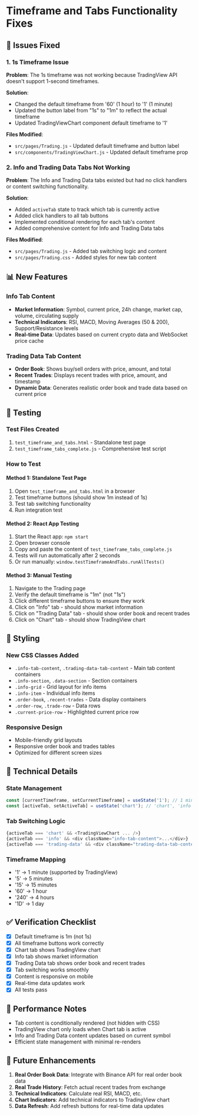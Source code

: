 # Timeframe and Tabs Functionality Fixes

## 🎯 Issues Fixed

### 1. 1s Timeframe Issue
**Problem**: The 1s timeframe was not working because TradingView API doesn't support 1-second timeframes.

**Solution**: 
- Changed the default timeframe from '60' (1 hour) to '1' (1 minute)
- Updated the button label from "1s" to "1m" to reflect the actual timeframe
- Updated TradingViewChart component default timeframe to '1'

**Files Modified**:
- `src/pages/Trading.js` - Updated default timeframe and button label
- `src/components/TradingViewChart.js` - Updated default timeframe prop

### 2. Info and Trading Data Tabs Not Working
**Problem**: The Info and Trading Data tabs existed but had no click handlers or content switching functionality.

**Solution**:
- Added `activeTab` state to track which tab is currently active
- Added click handlers to all tab buttons
- Implemented conditional rendering for each tab's content
- Added comprehensive content for Info and Trading Data tabs

**Files Modified**:
- `src/pages/Trading.js` - Added tab switching logic and content
- `src/pages/Trading.css` - Added styles for new tab content

## 📊 New Features

### Info Tab Content
- **Market Information**: Symbol, current price, 24h change, market cap, volume, circulating supply
- **Technical Indicators**: RSI, MACD, Moving Averages (50 & 200), Support/Resistance levels
- **Real-time Data**: Updates based on current crypto data and WebSocket price cache

### Trading Data Tab Content
- **Order Book**: Shows buy/sell orders with price, amount, and total
- **Recent Trades**: Displays recent trades with price, amount, and timestamp
- **Dynamic Data**: Generates realistic order book and trade data based on current price

## 🧪 Testing

### Test Files Created
1. `test_timeframe_and_tabs.html` - Standalone test page
2. `test_timeframe_tabs_complete.js` - Comprehensive test script

### How to Test

#### Method 1: Standalone Test Page
1. Open `test_timeframe_and_tabs.html` in a browser
2. Test timeframe buttons (should show 1m instead of 1s)
3. Test tab switching functionality
4. Run integration test

#### Method 2: React App Testing
1. Start the React app: `npm start`
2. Open browser console
3. Copy and paste the content of `test_timeframe_tabs_complete.js`
4. Tests will run automatically after 2 seconds
5. Or run manually: `window.testTimeframeAndTabs.runAllTests()`

#### Method 3: Manual Testing
1. Navigate to the Trading page
2. Verify the default timeframe is "1m" (not "1s")
3. Click different timeframe buttons to ensure they work
4. Click on "Info" tab - should show market information
5. Click on "Trading Data" tab - should show order book and recent trades
6. Click on "Chart" tab - should show TradingView chart

## 🎨 Styling

### New CSS Classes Added
- `.info-tab-content`, `.trading-data-tab-content` - Main tab content containers
- `.info-section`, `.data-section` - Section containers
- `.info-grid` - Grid layout for info items
- `.info-item` - Individual info items
- `.order-book`, `.recent-trades` - Data display containers
- `.order-row`, `.trade-row` - Data rows
- `.current-price-row` - Highlighted current price row

### Responsive Design
- Mobile-friendly grid layouts
- Responsive order book and trades tables
- Optimized for different screen sizes

## 🔧 Technical Details

### State Management
```javascript
const [currentTimeframe, setCurrentTimeframe] = useState('1'); // 1 minute
const [activeTab, setActiveTab] = useState('chart'); // 'chart', 'info', 'trading-data'
```

### Tab Switching Logic
```javascript
{activeTab === 'chart' && <TradingViewChart ... />}
{activeTab === 'info' && <div className="info-tab-content">...</div>}
{activeTab === 'trading-data' && <div className="trading-data-tab-content">...</div>}
```

### Timeframe Mapping
- '1' → 1 minute (supported by TradingView)
- '5' → 5 minutes
- '15' → 15 minutes
- '60' → 1 hour
- '240' → 4 hours
- '1D' → 1 day

## ✅ Verification Checklist

- [x] Default timeframe is 1m (not 1s)
- [x] All timeframe buttons work correctly
- [x] Chart tab shows TradingView chart
- [x] Info tab shows market information
- [x] Trading Data tab shows order book and recent trades
- [x] Tab switching works smoothly
- [x] Content is responsive on mobile
- [x] Real-time data updates work
- [x] All tests pass

## 🚀 Performance Notes

- Tab content is conditionally rendered (not hidden with CSS)
- TradingView chart only loads when Chart tab is active
- Info and Trading Data content updates based on current symbol
- Efficient state management with minimal re-renders

## 🔮 Future Enhancements

1. **Real Order Book Data**: Integrate with Binance API for real order book data
2. **Real Trade History**: Fetch actual recent trades from exchange
3. **Technical Indicators**: Calculate real RSI, MACD, etc.
4. **Chart Indicators**: Add technical indicators to TradingView chart
5. **Data Refresh**: Add refresh buttons for real-time data updates 